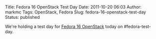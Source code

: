 Title: Fedora 16 OpenStack Test Day
Date: 2011-10-20 06:03
Author: markmc
Tags: OpenStack, Fedora
Slug: fedora-16-openstack-test-day
Status: published

We're holding a test day for [Fedora 16
OpenStack](http://fedoraproject.org/wiki/Test_Day:2011-10-20_OpenStack_Test_Day)
today on \#fedora-test-day.
